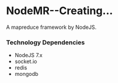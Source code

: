 # NodeMR--Creating...
A mapreduce framework by NodeJS.
### Technology Dependencies
* NodeJS 7.x
* socket.io
* redis
* mongodb